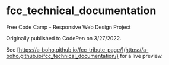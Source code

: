 # fcc_technical_documentation
Free Code Camp - Responsive Web Design Project

Originally published to CodePen on 3/27/2022.

See [https://a-boho.github.io/fcc_tribute_page/](https://a-boho.github.io/fcc_technical_documentation/) for a live preview.
